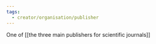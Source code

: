 ```yaml
---
tags:
  - creator/organisation/publisher
---
```

One of [[the three main publishers for scientific journals]]